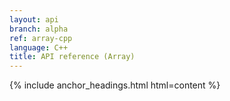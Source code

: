 ```yaml
---
layout: api
branch: alpha
ref: array-cpp
language: C++
title: API reference (Array)
---
```

{% include anchor_headings.html html=content %}